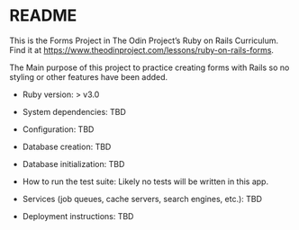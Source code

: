 # README

This is the Forms Project in The Odin Project’s Ruby on Rails Curriculum. Find it at https://www.theodinproject.com/lessons/ruby-on-rails-forms.

The Main purpose of this project to practice creating forms with Rails so no styling or other features have been added.

* Ruby version: > v3.0

* System dependencies: TBD

* Configuration: TBD

* Database creation: TBD

* Database initialization: TBD

* How to run the test suite: Likely no tests will be written in this app.

* Services (job queues, cache servers, search engines, etc.): TBD

* Deployment instructions: TBD
